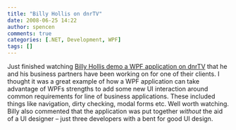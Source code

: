 ```yaml
---
title: "Billy Hollis on dnrTV"
date: 2008-06-25 14:22
author: spencen
comments: true
categories: [.NET, Development, WPF]
tags: []
---
```


Just finished watching [Billy Hollis demo a WPF application on dnrTV](http://dnrtv.com/default.aspx?showID=115) that he and his business partners have been working on for one of their clients. I thought it was a great example of how a WPF application can take advantage of WPFs strengths to add some new UI interaction around common requirements for line of business applications. These included things like navigation, dirty checking, modal forms etc. Well worth watching. Billy also commented that the application was put together *without* the aid of a UI designer – just three developers with a bent for good UI design.


